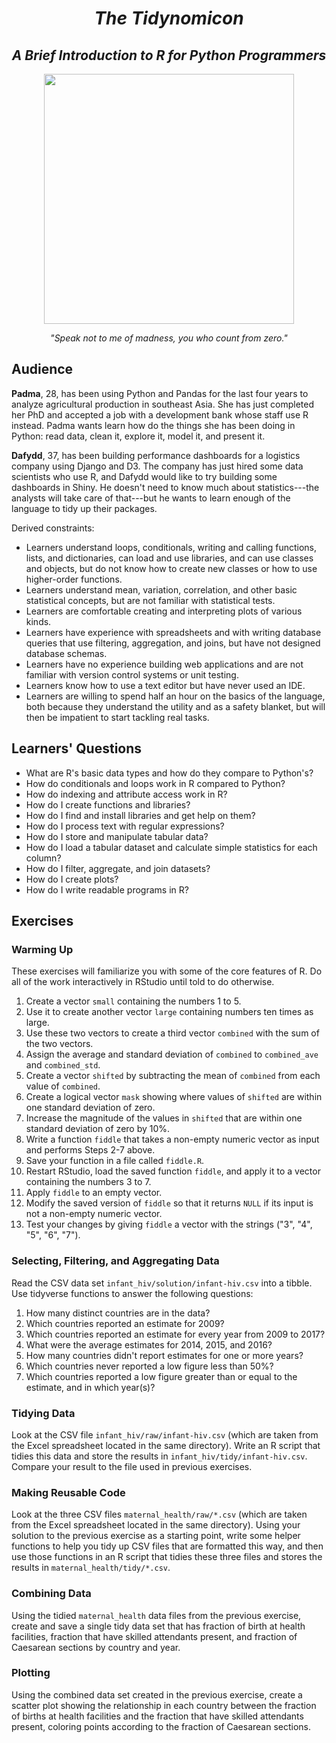 <div align="center">
  <h1><em>The Tidynomicon</em></h1>
  <h2><em>A Brief Introduction to R for Python Programmers</em></h2>
  <img src="https://raw.githubusercontent.com/gvwilson/tidynomicon/master/files/cthulhu.png" width="400" />
  <p><em>"Speak not to me of madness, you who count from zero."</em></p>
</div>

## Audience

**Padma**, 28, has been using Python and Pandas for the last four years to analyze agricultural production in southeast Asia.
She has just completed her PhD and accepted a job with a development bank whose staff use R instead.
Padma wants learn how do the things she has been doing in Python:
read data, clean it, explore it, model it, and present it.

**Dafydd**, 37, has been building performance dashboards for a logistics company using Django and D3.
The company has just hired some data scientists who use R,
and Dafydd would like to try building some dashboards in Shiny.
He doesn't need to know much about statistics---the analysts will take care of that---but
he wants to learn enough of the language to tidy up their packages.

Derived constraints:

- Learners understand loops, conditionals, writing and calling functions, lists, and dictionaries,
  can load and use libraries,
  and can use classes and objects,
  but do not know how to create new classes
  or how to use higher-order functions.
- Learners understand mean, variation, correlation, and other basic statistical concepts,
  but are not familiar with statistical tests.
- Learners are comfortable creating and interpreting plots of various kinds.
- Learners have experience with spreadsheets and with writing database queries that use filtering, aggregation, and joins,
  but have not designed database schemas.
- Learners have no experience building web applications
  and are not familiar with version control systems or unit testing.
- Learners know how to use a text editor
  but have never used an IDE.
- Learners are willing to spend half an hour on the basics of the language,
  both because they understand the utility and as a safety blanket,
  but will then be impatient to start tackling real tasks.

## Learners' Questions

- What are R's basic data types and how do they compare to Python's?
- How do conditionals and loops work in R compared to Python?
- How do indexing and attribute access work in R?
- How do I create functions and libraries?
- How do I find and install libraries and get help on them?
- How do I process text with regular expressions?
- How do I store and manipulate tabular data?
- How do I load a tabular dataset and calculate simple statistics for each column?
- How do I filter, aggregate, and join datasets?
- How do I create plots?
- How do I write readable programs in R?

## Exercises

### Warming Up

These exercises will familiarize you with some of the core features of R.
Do all of the work interactively in RStudio until told to do otherwise.

1.  Create a vector `small` containing the numbers 1 to 5.
2.  Use it to create another vector `large` containing numbers ten times as large.
3.  Use these two vectors to create a third vector `combined` with the sum of the two vectors.
4.  Assign the average and standard deviation of `combined` to `combined_ave` and `combined_std`.
5.  Create a vector `shifted` by subtracting the mean of `combined` from each value of `combined`.
6.  Create a logical vector `mask` showing where values of `shifted` are within one standard deviation of zero.
7.  Increase the magnitude of the values in `shifted` that are within one standard deviation of zero by 10%.
8.  Write a function `fiddle` that takes a non-empty numeric vector as input and performs Steps 2-7 above.
9.  Save your function in a file called `fiddle.R`.
10. Restart RStudio, load the saved function `fiddle`, and apply it to a vector containing the numbers 3 to 7.
11. Apply `fiddle` to an empty vector.
12. Modify the saved version of `fiddle` so that it returns `NULL` if its input is not a non-empty numeric vector.
13. Test your changes by giving `fiddle` a vector with the strings ("3", "4", "5", "6", "7").

### Selecting, Filtering, and Aggregating Data

Read the CSV data set `infant_hiv/solution/infant-hiv.csv` into a tibble.
Use tidyverse functions to answer the following questions:

1. How many distinct countries are in the data?
1. Which countries reported an estimate for 2009?
1. Which countries reported an estimate for every year from 2009 to 2017?
1. What were the average estimates for 2014, 2015, and 2016?
1. How many countries didn't report estimates for one or more years?
1. Which countries never reported a low figure less than 50%?
1. Which countries reported a low figure greater than or equal to the estimate, and in which year(s)?

### Tidying Data

Look at the CSV file `infant_hiv/raw/infant-hiv.csv`
(which are taken from the Excel spreadsheet located in the same directory).
Write an R script that tidies this data and store the results in `infant_hiv/tidy/infant-hiv.csv`.
Compare your result to the file used in previous exercises.

### Making Reusable Code

Look at the three CSV files `maternal_health/raw/*.csv`
(which are taken from the Excel spreadsheet located in the same directory).
Using your solution to the previous exercise as a starting point,
write some helper functions to help you tidy up CSV files that are formatted this way,
and then use those functions in an R script that tidies these three files
and stores the results in `maternal_health/tidy/*.csv`.

### Combining Data

Using the tidied `maternal_health` data files from the previous exercise,
create and save a single tidy data set that has fraction of birth at health facilities,
fraction that have skilled attendants present,
and fraction of Caesarean sections
by country and year.

### Plotting

Using the combined data set created in the previous exercise,
create a scatter plot showing the relationship in each country
between the fraction of births at health facilities
and the fraction that have skilled attendants present,
coloring points according to the fraction of Caesarean sections.
